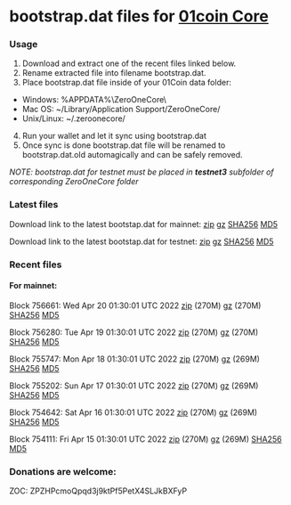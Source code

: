 # bootstrap.dat files for [01coin Core](https://01coin.io)

### Usage

1. Download and extract one of the recent files linked below.
2. Rename extracted file into filename bootstrap.dat.
3. Place bootstrap.dat file inside of your 01Coin data folder:
 - Windows: %APPDATA%\ZeroOneCore\
 - Mac OS: ~/Library/Application Support/ZeroOneCore/
 - Unix/Linux: ~/.zeroonecore/
4. Run your wallet and let it sync using bootstrap.dat
5. Once sync is done bootstrap.dat file will be renamed to bootstrap.dat.old automagically and can be safely removed.

_NOTE: bootstrap.dat for testnet must be placed in **testnet3** subfolder of corresponding ZeroOneCore folder_

### Latest files
Download link to the latest bootstap.dat for mainnet: [zip](https://files.01coin.io/mainnet/bootstrap.dat.zip) [gz](https://files.01coin.io/mainnet/bootstrap.dat.tar.gz) [SHA256](https://files.01coin.io/mainnet/sha256.txt) [MD5](https://files.01coin.io/mainnet/md5.txt)

Download link to the latest bootstap.dat for testnet: [zip](https://files.01coin.io/testnet/bootstrap.dat.zip) [gz](https://files.01coin.io/testnet/bootstrap.dat.tar.gz) [SHA256](https://files.01coin.io/testnet/sha256.txt) [MD5](https://files.01coin.io/testnet/md5.txt)

### Recent files

#### For mainnet:

Block 756661: Wed Apr 20 01:30:01 UTC 2022 [zip](https://files.01coin.io/mainnet/2022-04-20/bootstrap.dat.zip) (270M) [gz](https://files.01coin.io/mainnet/2022-04-20/bootstrap.dat.tar.gz) (270M) [SHA256](https://files.01coin.io/mainnet/2022-04-20/sha256.txt) [MD5](https://files.01coin.io/mainnet/2022-04-20/md5.txt)

Block 756280: Tue Apr 19 01:30:01 UTC 2022 [zip](https://files.01coin.io/mainnet/2022-04-19/bootstrap.dat.zip) (270M) [gz](https://files.01coin.io/mainnet/2022-04-19/bootstrap.dat.tar.gz) (270M) [SHA256](https://files.01coin.io/mainnet/2022-04-19/sha256.txt) [MD5](https://files.01coin.io/mainnet/2022-04-19/md5.txt)

Block 755747: Mon Apr 18 01:30:01 UTC 2022 [zip](https://files.01coin.io/mainnet/2022-04-18/bootstrap.dat.zip) (270M) [gz](https://files.01coin.io/mainnet/2022-04-18/bootstrap.dat.tar.gz) (269M) [SHA256](https://files.01coin.io/mainnet/2022-04-18/sha256.txt) [MD5](https://files.01coin.io/mainnet/2022-04-18/md5.txt)

Block 755202: Sun Apr 17 01:30:01 UTC 2022 [zip](https://files.01coin.io/mainnet/2022-04-17/bootstrap.dat.zip) (270M) [gz](https://files.01coin.io/mainnet/2022-04-17/bootstrap.dat.tar.gz) (269M) [SHA256](https://files.01coin.io/mainnet/2022-04-17/sha256.txt) [MD5](https://files.01coin.io/mainnet/2022-04-17/md5.txt)

Block 754642: Sat Apr 16 01:30:01 UTC 2022 [zip](https://files.01coin.io/mainnet/2022-04-16/bootstrap.dat.zip) (270M) [gz](https://files.01coin.io/mainnet/2022-04-16/bootstrap.dat.tar.gz) (269M) [SHA256](https://files.01coin.io/mainnet/2022-04-16/sha256.txt) [MD5](https://files.01coin.io/mainnet/2022-04-16/md5.txt)

Block 754111: Fri Apr 15 01:30:01 UTC 2022 [zip](https://files.01coin.io/mainnet/2022-04-15/bootstrap.dat.zip) (270M) [gz](https://files.01coin.io/mainnet/2022-04-15/bootstrap.dat.tar.gz) (269M) [SHA256](https://files.01coin.io/mainnet/2022-04-15/sha256.txt) [MD5](https://files.01coin.io/mainnet/2022-04-15/md5.txt)


### Donations are welcome:

ZOC: ZPZHPcmoQpqd3j9ktPf5PetX4SLJkBXFyP
